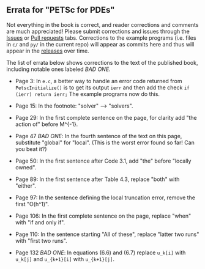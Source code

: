 Errata for "PETSc for PDEs"
---------------------------

Not everything in the book is correct, and reader corrections and comments are much appreciated!  Please submit corrections and issues through the [Issues](https://github.com/bueler/p4pdes/issues) or [Pull requests](https://github.com/bueler/p4pdes/pulls) tabs.  Corrections to the example programs (i.e. files in `c/` and `py/` in the current repo) will appear as commits here and thus will appear in the [releases](https://github.com/bueler/p4pdes/releases) over time.

The list of errata below shows corrections to the text of the published book, including notable ones labeled _BAD ONE_.

* Page 3: In `e.c`, a better way to handle an error code returned from `PetscInitialize()` is to get its output `ierr` and then add the check `if (ierr) return ierr;`  The example programs now do this.

* Page 15: In the footnote: "solver" --> "solvers".

* Page 29: In the first complete sentence on the page, for clarity add "the action of" before M^{-1}.

* Page 47 _BAD ONE_: In the fourth sentence of the text on this page, substitute "global" for "local".  (This is the worst error found so far!  Can you beat it?)

* Page 50: In the first sentence after Code 3.1, add "the" before "locally owned".

* Page 89: In the first sentence after Table 4.3, replace "both" with "either".

* Page 97: In the sentence defining the local truncation error, remove the first "O(h^1)".

* Page 106: In the first complete sentence on the page, replace "when" with "if and only if".

* Page 110: In the sentence starting "All of these", replace "latter two runs" with "first two runs".

* Page 132 _BAD ONE_: In equations (6.6) and (6.7) replace `u_k[i]` with `u_k[j]` and `u_{k+1}[i]` with `u_{k+1}[j]`.

